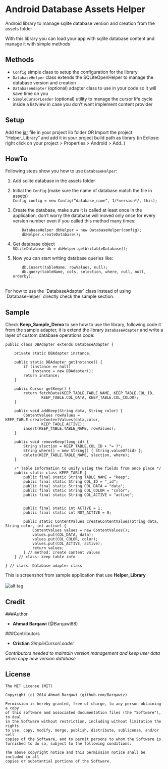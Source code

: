 Android Database Assets Helper
======
Android library to manage sqlite database version and creation from the assets folder

With this library you can load your app with sqlite database content and manage it with simple methods



Methods
-----
* `Config` simple class to setup the configuration for the library
* `DatabaseHelper` class extends the SQLiteOpenHelper to manage the database version and creation
* `DatabaseAdapter` (optional) adapter class to use in your code so it will save time on you
* `SimpleCursorLoader` (optional) utility to manage the cursor life cycle inside a listview in case you don’t want implement content provider


Setup
-----
Add the [jar][0] file in your project lib folder 
OR Import the project “Helper_Library” and add it in your project build path as library (in Eclipse: right click on your project > Properties > Android > Add..) <br/>

HowTo
-----
Following steps show you how to use `DatabaseHelper`:
 
1. Add sqlite database in the assets folder

2. Initial the `Config` (make sure the name of database match the file in assets)<br/>
   ``` Config config = new Config(“database_name”, 1/*version*/, this);  ```

3. Create the database, make sure it is called at least once in the application, don’t worry the database will moved only once for every version number even if you called this method many times:
   ``` 
       DatabaseHelper dbHelper = new DatabaseHelper(config); 
       dbHelper.createDatabase();
   ```
4. Get database object <br/>
   ``` SQLiteDatabase db = dbHelper.getWritableDatabase();   ```

5. Now you can start writing database queries like: 
    ``` 
        db.insert(tableName, rowValues, null); 
        db.query(tableName, cols, selection, where, null, null, orderby); 
    ```
<br/>
For how to use the `DatabaseAdapter` class instead of using `DatabaseHelper` directly check the sample section.

Sample
------------
Check **Keep_Sample_Demo** to see how to use the library, following code it from the sample adapter, it is extend the library `DatabaseAdapter` and write a layer of custom database operations code:
```
public class DBAdapter extends DatabaseAdapter {

	private static DBAdapter instance;

	public static DBAdapter getInstance() {
		if (instance == null)
			instance = new DBAdapter();
		return instance;
	}

	public Cursor getKeep() {
		return fetchData(KEEP_TABLE.TABLE_NAME, KEEP_TABLE.COL_ID,
				KEEP_TABLE.COL_DATA, KEEP_TABLE.COL_COLOR);
	}

	public void addKeep(String data, String color) {
		ContentValues rowValues = KEEP_TABLE.createContentValues(data,color,
				KEEP_TABLE.ACTIVE);
		insert(KEEP_TABLE.TABLE_NAME, rowValues);
	}

	public void removeKeep(long id) {
		String slection = KEEP_TABLE.COL_ID + "= ?";
		String where[] = new String[] { String.valueOf(id) };
		delete(KEEP_TABLE.TABLE_NAME, slection, where);
	}

	/* Table Information to unify using the fields from once place */
	public static class KEEP_TABLE {
		public final static String TABLE_NAME = "keep";
		public final static String COL_ID = "_id";
		public final static String COL_DATA = "data";
		public final static String COL_COLOR = "color";
		public final static String COL_ACTIVE = "active";
		

		public final static int ACTIVE = 1;
		public final static int NOT_ACTIVE = 0;

		public static ContentValues createContentValues(String data, String color, int active) {
			ContentValues values = new ContentValues();
			values.put(COL_DATA, data);
			values.put(COL_COLOR, color);
			values.put(COL_ACTIVE, active);
			return values;
		} // method: create content values
	} // class: keep table info

} // class: Database adapter class
```

This is screenshot from sample application that use **Helper_Library** <br/><br/>
 ![alt tag](https://raw.github.com/Barqawiz/Database_Sqlite_Assets_Helper/master/Demo/screenshot.png) 


Credit
------------
###Author
* **Ahmad Barqawi** (@Barqawi88)


###Contributors
* **Cristian** *SimpleCursorLoader*

*Contributors needed to maintain version management and keep user data when copy new version database*

License
-------
    The MIT License (MIT)

    Copyright (c) 2014 Ahmad Barqawi (github.com/Barqawiz)

    Permission is hereby granted, free of charge, to any person obtaining a copy
    of this software and associated documentation files (the "Software"), to deal
    in the Software without restriction, including without limitation the rights
    to use, copy, modify, merge, publish, distribute, sublicense, and/or sell
    copies of the Software, and to permit persons to whom the Software is
    furnished to do so, subject to the following conditions:

    The above copyright notice and this permission notice shall be included in all
    copies or substantial portions of the Software.

[0]: https://raw.github.com/Barqawiz/Database_Sqlite_Assets_Helper/master/DBHelper.jar
 
